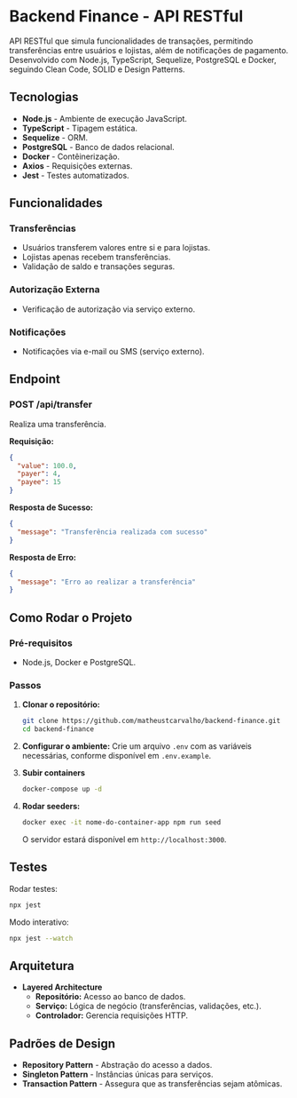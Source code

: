 # Backend Finance - API RESTful

API RESTful que simula funcionalidades de transações, permitindo transferências entre usuários e lojistas, além de notificações de pagamento. Desenvolvido com Node.js, TypeScript, Sequelize, PostgreSQL e Docker, seguindo Clean Code, SOLID e Design Patterns.

## Tecnologias

- **Node.js** - Ambiente de execução JavaScript.
- **TypeScript** - Tipagem estática.
- **Sequelize** - ORM.
- **PostgreSQL** - Banco de dados relacional.
- **Docker** - Contêinerização.
- **Axios** - Requisições externas.
- **Jest** - Testes automatizados.

## Funcionalidades

### Transferências

- Usuários transferem valores entre si e para lojistas.
- Lojistas apenas recebem transferências.
- Validação de saldo e transações seguras.

### Autorização Externa

- Verificação de autorização via serviço externo.

### Notificações

- Notificações via e-mail ou SMS (serviço externo).

## Endpoint

### **POST /api/transfer**

Realiza uma transferência.

**Requisição:**

```json
{
  "value": 100.0,
  "payer": 4,
  "payee": 15
}
```

**Resposta de Sucesso:**

```json
{
  "message": "Transferência realizada com sucesso"
}
```

**Resposta de Erro:**

```json
{
  "message": "Erro ao realizar a transferência"
}
```

## Como Rodar o Projeto

### Pré-requisitos

- Node.js, Docker e PostgreSQL.

### Passos

1. **Clonar o repositório:**

   ```bash
   git clone https://github.com/matheustcarvalho/backend-finance.git
   cd backend-finance
   ```

2. **Configurar o ambiente:**
   Crie um arquivo `.env` com as variáveis necessárias,
   conforme disponível em `.env.example`.

3. **Subir containers**

   ```bash
   docker-compose up -d
   ```

4. **Rodar seeders:**

   ```bash
   docker exec -it nome-do-container-app npm run seed
   ```

   O servidor estará disponível em `http://localhost:3000`.

## Testes

Rodar testes:

```bash
npx jest
```

Modo interativo:

```bash
npx jest --watch
```

## Arquitetura

- **Layered Architecture**
  - **Repositório:** Acesso ao banco de dados.
  - **Serviço:** Lógica de negócio (transferências, validações, etc.).
  - **Controlador:** Gerencia requisições HTTP.

## Padrões de Design

- **Repository Pattern** - Abstração do acesso a dados.
- **Singleton Pattern** - Instâncias únicas para serviços.
- **Transaction Pattern** - Assegura que as transferências sejam atômicas.
